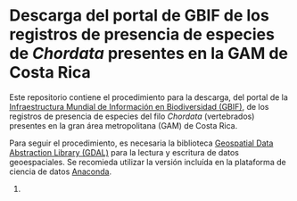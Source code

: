 # Descarga del portal de GBIF de los registros de presencia de especies de _Chordata_ presentes en la GAM de Costa Rica
Este repositorio contiene el procedimiento para la descarga, del portal de la [Infraestructura Mundial de Información en Biodiversidad (GBIF)](https://www.gbif.org/), de los registros de presencia de especies del filo _Chordata_ (vertebrados) presentes en la gran área metropolitana (GAM) de Costa Rica.

Para seguir el procedimiento, es necesaria la biblioteca [Geospatial Data Abstraction Library (GDAL)](https://gdal.org/) para la lectura y escritura de datos geoespaciales. Se recomieda utilizar la versión incluída en la plataforma de ciencia de datos [Anaconda](https://www.anaconda.com/).

1. 

